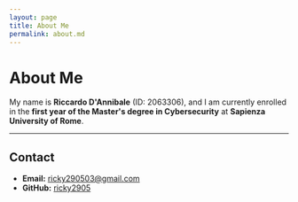 ```yaml
---
layout: page
title: About Me
permalink: about.md
---
```


# About Me

My name is **Riccardo D'Annibale** (ID: 2063306), and I am currently enrolled in the **first year of the Master's degree in Cybersecurity** at **Sapienza University of Rome**.

---

## Contact

- **Email:** [ricky290503@gmail.com](mailto:ricky290503@gmail.com)  
- **GitHub:** [ricky2905](https://github.com/ricky2905)
